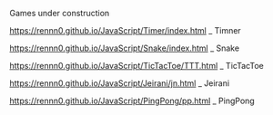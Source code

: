 Games under construction


https://rennn0.github.io/JavaScript/Timer/index.html _ Timner

https://rennn0.github.io/JavaScript/Snake/index.html _ Snake

https://rennn0.github.io/JavaScript/TicTacToe/TTT.html _ TicTacToe

https://rennn0.github.io/JavaScript/Jeirani/jn.html _ Jeirani

https://rennn0.github.io/JavaScript/PingPong/pp.html _ PingPong
